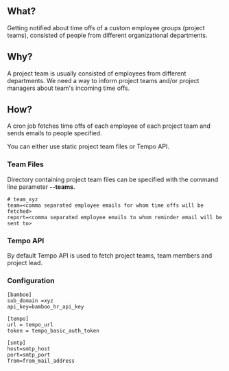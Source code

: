 ## What?

Getting notified about time offs of a custom employee groups (project teams), consisted of people from different organizational departments.

## Why?

A project team is usually consisted of employees from different departments. We need a way to inform project teams and/or 
project managers about team's incoming time offs.
  
## How?

A cron job fetches time offs of each employee of each project team and sends emails to people specified.

You can either use static project team files or Tempo API.

### Team Files

Directory containing project team files can be specified with the command line parameter **--teams**.   

```
# team_xyz 
team=<comma separated employee emails for whom time offs will be fetched>  
report=<comma separated employee emails to whom reminder email will be sent to>
```
### Tempo API

By default Tempo API is used to fetch project teams, team members and project lead. 

### Configuration
```
[bamboo]
sub_domain =xyz
api_key=bamboo_hr_api_key

[tempo]
url = tempo_url
token = tempo_basic_auth_token

[smtp]
host=smtp_host
port=smtp_port
from=from_mail_address
```

